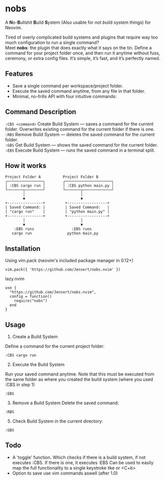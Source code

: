 # nobs
A **N**o-**B**ullshit **B**uild **S**ystem (Also usable for *no*t *b*uild *s*ystem things) for Neovim.

Tired of overly complicated build systems and plugins that require way too much configuration to run a single command? <br>
Meet **nobs**: the plugin that does exactly what it says on the tin. Define a command for your project folder once, and then run it anytime without fuss, ceremony, or extra config files. It’s simple, it’s fast, and it’s perfectly named.

## Features

- Save a single command per workspace/project folder.
- Execute the saved command anytime, from any file in that folder.
- Minimal, no-frills API with four intuitive commands:

## Command Description

`:CBS <command>`	Create Build System — saves a command for the current folder. Overwrites existing command for the current folder if there is one.<br>
`:RBS`	Remove Build System — deletes the saved command for the current folder.<br>
`:GBS`	Get Build System — shows the saved command for the current folder.<br>
`:EBS`	Execute Build System — runs the saved command in a terminal split.

## How it works
```
Project Folder A          Project Folder B
┌────────────────┐        ┌─────────────────────┐
│ :CBS cargo run │        │ :CBS python main.py │
└───────┬────────┘        └───────┬─────────────┘
        │                         │
        ▼                         ▼
+----------------+         +------------------+
| Saved Command: |         | Saved Command:   |
| "cargo run"    |         | "python main.py" |
+----------------+         +------------------+
        │                         │
        ▼                         ▼
    :EBS runs                 :EBS runs
   cargo run                python main.py
```
## Installation
Using vim.pack (neovim's included package manager in 0.12+)
```
vim.pack({ 'https://github.com/Jensert/nobs.nvim' })
```

lazy.nvim
```
use {
  "https://github.com/Jensert/nobs.nvim",
  config = function()
    require("nobs")
  end
}
```

## Usage
1. Create a Build System

Define a command for the current project folder:
```
:CBS cargo run
```

2. Execute the Build System

Run your saved command anytime.
Note that this must be executed from the same folder as where you created the build system (where you used :CBS in step 1)
```
:EBS
```

3. Remove a Build System
Delete the saved command:
```
:RBS
```

5. Check Build System in the current directory:
```
:GBS
```

## Todo
- A 'toggle' function.
Which checks if there is a build system, if not executes :CBS. If there is one, it executes :EBS
Can be used to easily map the full functionality to a single keystroke like <F5> or <C+b>
- Option to save use vim commands aswell (after 1.0)
